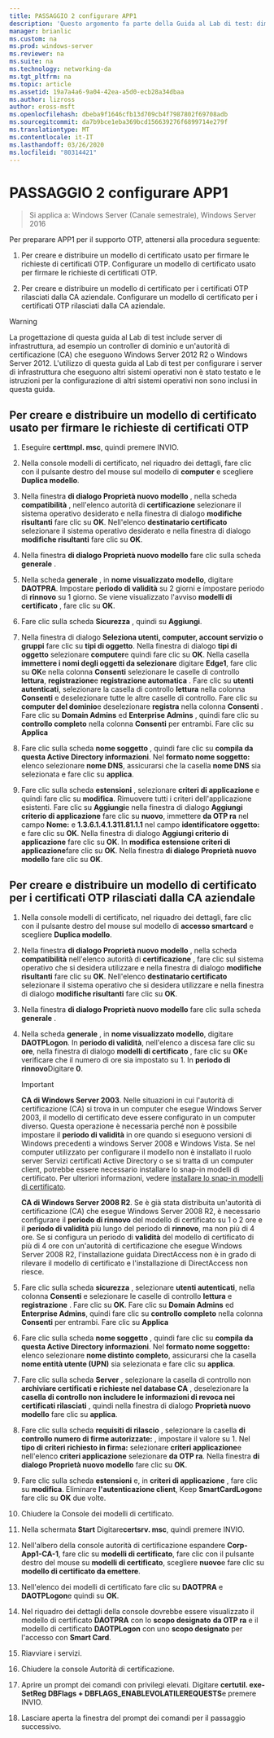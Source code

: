 ```yaml
---
title: PASSAGGIO 2 configurare APP1
description: 'Questo argomento fa parte della Guida al Lab di test: dimostrazione di DirectAccess con autenticazione OTP e RSA SecurID per Windows Server 2016'
manager: brianlic
ms.custom: na
ms.prod: windows-server
ms.reviewer: na
ms.suite: na
ms.technology: networking-da
ms.tgt_pltfrm: na
ms.topic: article
ms.assetid: 19a7a4a6-9a04-42ea-a5d0-ecb28a34dbaa
ms.author: lizross
author: eross-msft
ms.openlocfilehash: dbeba9f1646cfb13d709cb4f7987802f69708adb
ms.sourcegitcommit: da7b9bce1eba369bcd156639276f6899714e279f
ms.translationtype: MT
ms.contentlocale: it-IT
ms.lasthandoff: 03/26/2020
ms.locfileid: "80314421"
---
```

# <a name="step-2-configure-app1"></a>PASSAGGIO 2 configurare APP1

>Si applica a: Windows Server (Canale semestrale), Windows Server 2016

Per preparare APP1 per il supporto OTP, attenersi alla procedura seguente:  
  
1. Per creare e distribuire un modello di certificato usato per firmare le richieste di certificati OTP. Configurare un modello di certificato usato per firmare le richieste di certificati OTP.  
  
2. Per creare e distribuire un modello di certificato per i certificati OTP rilasciati dalla CA aziendale. Configurare un modello di certificato per i certificati OTP rilasciati dalla CA aziendale.  
  
> [!WARNING]  
> La progettazione di questa guida al Lab di test include server di infrastruttura, ad esempio un controller di dominio e un'autorità di certificazione (CA) che eseguono Windows Server 2012 R2 o Windows Server 2012. L'utilizzo di questa guida al Lab di test per configurare i server di infrastruttura che eseguono altri sistemi operativi non è stato testato e le istruzioni per la configurazione di altri sistemi operativi non sono inclusi in questa guida.  
  
## <a name="to-create-and-deploy-a-certificate-template-used-to-sign-otp-certificate-requests"></a><a name="DAOTPRA"></a>Per creare e distribuire un modello di certificato usato per firmare le richieste di certificati OTP  
  
1.  Eseguire **certtmpl. msc**, quindi premere INVIO.  
  
2.  Nella console modelli di certificato, nel riquadro dei dettagli, fare clic con il pulsante destro del mouse sul modello di **computer** e scegliere **Duplica modello**.  
  
3.  Nella finestra **di dialogo Proprietà nuovo modello** , nella scheda **compatibilità** , nell'elenco autorità di **certificazione** selezionare il sistema operativo desiderato e nella finestra di dialogo **modifiche risultanti** fare clic su **OK**. Nell'elenco **destinatario certificato** selezionare il sistema operativo desiderato e nella finestra di dialogo **modifiche risultanti** fare clic su **OK**.  
  
4.  Nella finestra **di dialogo Proprietà nuovo modello** fare clic sulla scheda **generale** .  
  
5.  Nella scheda **generale** , in **nome visualizzato modello**, digitare **DAOTPRA**. Impostare **periodo di validità** su 2 giorni e impostare periodo di **rinnovo** su 1 giorno. Se viene visualizzato l'avviso **modelli di certificato** , fare clic su **OK**.  
  
6.  Fare clic sulla scheda **Sicurezza** , quindi su **Aggiungi**.  
  
7.  Nella finestra di dialogo **Seleziona utenti, computer, account servizio o gruppi** fare clic su **tipi di oggetto**. Nella finestra di dialogo **tipi di oggetto** selezionare **computer**e quindi fare clic su **OK**. Nella casella **immettere i nomi degli oggetti da selezionare** digitare **Edge1**, fare clic su **OK**e nella colonna **Consenti** selezionare le caselle di controllo **lettura**, **registrazione**e **registrazione automatica** . Fare clic su **utenti autenticati**, selezionare la casella di controllo **lettura** nella colonna **Consenti** e deselezionare tutte le altre caselle di controllo. Fare clic su **computer del dominio**e deselezionare **registra** nella colonna **Consenti** . Fare clic su **Domain Admins** ed **Enterprise Admins** , quindi fare clic su **controllo completo** nella colonna **Consenti** per entrambi. Fare clic su **Applica**  
  
8.  Fare clic sulla scheda **nome soggetto** , quindi fare clic su **compila da questa Active Directory informazioni**. Nel **formato nome soggetto:** elenco selezionare **nome DNS**, assicurarsi che la casella **nome DNS** sia selezionata e fare clic su **applica**.  
  
9. Fare clic sulla scheda **estensioni** , selezionare **criteri di applicazione** e quindi fare clic su **modifica**. Rimuovere tutti i criteri dell'applicazione esistenti. Fare clic su **Aggiungi**e nella finestra di dialogo **Aggiungi criterio di applicazione** fare clic su **nuovo**, immettere **da OTP ra** nel campo **Nome:** e **1.3.6.1.4.1.311.81.1.1** nel campo **identificatore oggetto:** e fare clic su **OK**. Nella finestra di dialogo **Aggiungi criterio di applicazione** fare clic su **OK**. In **modifica estensione criteri di applicazione**fare clic su **OK**. Nella finestra **di dialogo Proprietà nuovo modello** fare clic su **OK**.  
  
## <a name="to-create-and-deploy-a-certificate-template-for-otp-certificates-issued-by-the-corporate-ca"></a><a name="DAOTPLogon"></a>Per creare e distribuire un modello di certificato per i certificati OTP rilasciati dalla CA aziendale  
  
1.  Nella console modelli di certificato, nel riquadro dei dettagli, fare clic con il pulsante destro del mouse sul modello di **accesso smartcard** e scegliere **Duplica modello**.  
  
2.  Nella finestra **di dialogo Proprietà nuovo modello** , nella scheda **compatibilità** nell'elenco autorità di **certificazione** , fare clic sul sistema operativo che si desidera utilizzare e nella finestra di dialogo **modifiche risultanti** fare clic su **OK**. Nell'elenco **destinatario certificato** selezionare il sistema operativo che si desidera utilizzare e nella finestra di dialogo **modifiche risultanti** fare clic su **OK**.  
  
3.  Nella finestra **di dialogo Proprietà nuovo modello** fare clic sulla scheda **generale** .  
  
4.  Nella scheda **generale** , in **nome visualizzato modello**, digitare **DAOTPLogon**. In **periodo di validità**, nell'elenco a discesa fare clic su **ore**, nella finestra di dialogo **modelli di certificato** , fare clic su **OK**e verificare che il numero di ore sia impostato su 1. In **periodo di rinnovo**Digitare **0**.  
  
    > [!IMPORTANT]  
    > **CA di Windows Server 2003**. Nelle situazioni in cui l'autorità di certificazione (CA) si trova in un computer che esegue Windows Server 2003, il modello di certificato deve essere configurato in un computer diverso. Questa operazione è necessaria perché non è possibile impostare il **periodo di validità** in ore quando si eseguono versioni di Windows precedenti a windows Server 2008 e Windows Vista. Se nel computer utilizzato per configurare il modello non è installato il ruolo server Servizi certificati Active Directory o se si tratta di un computer client, potrebbe essere necessario installare lo snap-in modelli di certificato. Per ulteriori informazioni, vedere [installare lo snap-in modelli di certificato](https://technet.microsoft.com/library/cc732445.aspx).  
    >   
    > **CA di Windows Server 2008 R2**. Se è già stata distribuita un'autorità di certificazione (CA) che esegue Windows Server 2008 R2, è necessario configurare il **periodo di rinnovo** del modello di certificato su 1 o 2 ore e il **periodo di validità** più lungo del periodo di **rinnovo**, ma non più di 4 ore. Se si configura un periodo di **validità** del modello di certificato di più di 4 ore con un'autorità di certificazione che esegue Windows Server 2008 R2, l'installazione guidata DirectAccess non è in grado di rilevare il modello di certificato e l'installazione di DirectAccess non riesce.  
  
5.  Fare clic sulla scheda **sicurezza** , selezionare **utenti autenticati**, nella colonna **Consenti** e selezionare le caselle di controllo **lettura** e **registrazione** . Fare clic su **OK**. Fare clic su **Domain Admins** ed **Enterprise Admins**, quindi fare clic su **controllo completo** nella colonna **Consenti** per entrambi. Fare clic su **Applica**  
  
6.  Fare clic sulla scheda **nome soggetto** , quindi fare clic su **compila da questa Active Directory informazioni**. Nel **formato nome soggetto:** elenco selezionare **nome distinto completo**, assicurarsi che la casella **nome entità utente (UPN)** sia selezionata e fare clic su **applica**.  
  
7.  Fare clic sulla scheda **Server** , selezionare la casella di controllo non **archiviare certificati e richieste nel database CA** , deselezionare la **casella di controllo non includere le informazioni di revoca nei certificati rilasciati** , quindi nella finestra di dialogo **Proprietà nuovo modello** fare clic su **applica**.  
  
8.  Fare clic sulla scheda **requisiti di rilascio** , selezionare la casella **di controllo numero di firme autorizzate:** , impostare il valore su 1. Nel **tipo di criteri richiesto in firma:** selezionare **criteri applicazione**e nell'elenco **criteri applicazione** selezionare **da OTP ra**. Nella finestra **di dialogo Proprietà nuovo modello** fare clic su **OK**.  
  
9. Fare clic sulla scheda **estensioni** e, in **criteri di applicazione** , fare clic su **modifica**. Eliminare **l'autenticazione client**, Keep **SmartCardLogon**e fare clic su **OK** due volte.  
  
10. Chiudere la Console dei modelli di certificato.  
  
11. Nella schermata **Start** Digitare**certsrv. msc**, quindi premere INVIO.  
  
12. Nell'albero della console autorità di certificazione espandere **Corp-App1-CA-1**, fare clic su **modelli di certificato**, fare clic con il pulsante destro del mouse su **modelli di certificato**, scegliere **nuovo**e fare clic su **modello di certificato da emettere**.  
  
13. Nell'elenco dei modelli di certificato fare clic su **DAOTPRA** e **DAOTPLogon**e quindi su **OK**.  
  
14. Nel riquadro dei dettagli della console dovrebbe essere visualizzato il modello di certificato **DAOTPRA** con lo **scopo designato** **da OTP ra** e il modello di certificato **DAOTPLogon** con uno **scopo designato** per l'accesso con **Smart Card**.  
  
15. Riavviare i servizi.  
  
16. Chiudere la console Autorità di certificazione.  
  
17. Aprire un prompt dei comandi con privilegi elevati. Digitare **certutil. exe-SetReg DBFlags + DBFLAGS_ENABLEVOLATILEREQUESTS**e premere INVIO.  
  
18. Lasciare aperta la finestra del prompt dei comandi per il passaggio successivo.  
  


